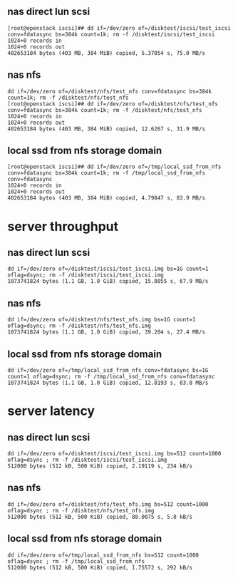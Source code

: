
## nas direct lun scsi
```
[root@openstack iscsi]## dd if=/dev/zero of=/disktest/iscsi/test_iscsi conv=fdatasync bs=384k count=1k; rm -f /disktest/iscsi/test_iscsi
1024+0 records in
1024+0 records out
402653184 bytes (403 MB, 384 MiB) copied, 5.37054 s, 75.0 MB/s
```

## nas nfs
```
dd if=/dev/zero of=/disktest/nfs/test_nfs conv=fdatasync bs=384k count=1k; rm -f /disktest/nfs/test_nfs
[root@openstack iscsi]## dd if=/dev/zero of=/disktest/nfs/test_nfs conv=fdatasync bs=384k count=1k; rm -f /disktest/nfs/test_nfs
1024+0 records in
1024+0 records out
402653184 bytes (403 MB, 384 MiB) copied, 12.6267 s, 31.9 MB/s
```

## local ssd from nfs storage domain
```
[root@openstack iscsi]## dd if=/dev/zero of=/tmp/local_ssd_from_nfs conv=fdatasync bs=384k count=1k; rm -f /tmp/local_ssd_from_nfs conv=fdatasync
1024+0 records in
1024+0 records out
402653184 bytes (403 MB, 384 MiB) copied, 4.79847 s, 83.9 MB/s
```



# server throughput
## nas direct lun scsi
```
dd if=/dev/zero of=/disktest/iscsi/test_iscsi.img bs=1G count=1 oflag=dsync; rm -f /disktest/iscsi/test_iscsi.img
1073741824 bytes (1.1 GB, 1.0 GiB) copied, 15.8055 s, 67.9 MB/s
```
## nas nfs
```
dd if=/dev/zero of=/disktest/nfs/test_nfs.img bs=1G count=1 oflag=dsync; rm -f /disktest/nfs/test_nfs.img
1073741824 bytes (1.1 GB, 1.0 GiB) copied, 39.204 s, 27.4 MB/s
```
## local ssd from nfs storage domain
```
dd if=/dev/zero of=/tmp/local_ssd_from_nfs conv=fdatasync bs=1G count=1 oflag=dsync; rm -f /tmp/local_ssd_from_nfs conv=fdatasync
1073741824 bytes (1.1 GB, 1.0 GiB) copied, 12.8193 s, 83.8 MB/s
```

 

# server latency
## nas direct lun scsi
```
dd if=/dev/zero of=/disktest/iscsi/test_iscsi.img bs=512 count=1000 oflag=dsync ; rm -f /disktest/iscsi/test_iscsi.img
512000 bytes (512 kB, 500 KiB) copied, 2.19119 s, 234 kB/s
```
## nas nfs
```
dd if=/dev/zero of=/disktest/nfs/test_nfs.img bs=512 count=1000 oflag=dsync ; rm -f /disktest/nfs/test_nfs.img
512000 bytes (512 kB, 500 KiB) copied, 88.0075 s, 5.8 kB/s
```
## local ssd from nfs storage domain
```
dd if=/dev/zero of=/tmp/local_ssd_from_nfs bs=512 count=1000 oflag=dsync ; rm -f /tmp/local_ssd_from_nfs
512000 bytes (512 kB, 500 KiB) copied, 1.75572 s, 292 kB/s
```